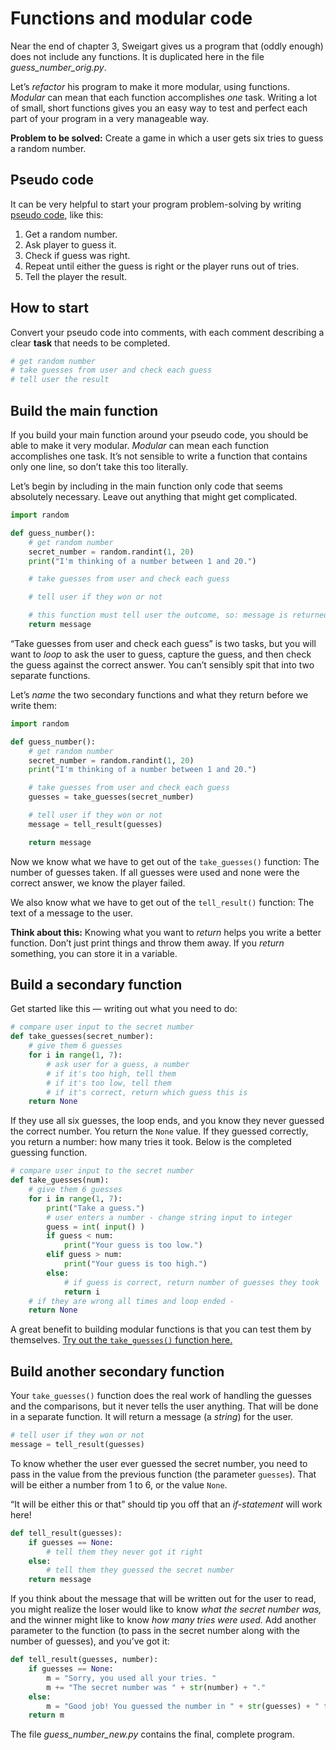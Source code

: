 # Functions and modular code

Near the end of chapter 3, Sweigart gives us a program that (oddly enough) does not include any functions. It is duplicated here in the file *guess_number_orig.py*.

Let’s *refactor* his program to make it more modular, using functions. *Modular* can mean that each function accomplishes *one* task. Writing a lot of small, short functions gives you an easy way to test and perfect each part of your program in a very manageable way.

**Problem to be solved:** Create a game in which a user gets six tries to guess a random number.

## Pseudo code

It can be very helpful to start your program problem-solving by writing [pseudo code](https://www.youtube.com/watch?v=4G0EYfrrDT8), like this:

1. Get a random number.
2. Ask player to guess it.
3. Check if guess was right.
4. Repeat until either the guess is right or the player runs out of tries.
5. Tell the player the result.

## How to start

Convert your pseudo code into comments, with each comment describing a clear **task** that needs to be completed.

```python
# get random number
# take guesses from user and check each guess
# tell user the result
```

## Build the main function

If you build your main function around your pseudo code, you should be able to make it very modular. *Modular* can mean each function accomplishes one task. It’s not sensible to write a function that contains only one line, so don’t take this too literally.

Let’s begin by including in the main function only code that seems absolutely necessary. Leave out anything that might get complicated.

```python
import random

def guess_number():
    # get random number
    secret_number = random.randint(1, 20)
    print("I'm thinking of a number between 1 and 20.")

    # take guesses from user and check each guess

    # tell user if they won or not

    # this function must tell user the outcome, so: message is returned
    return message
```

“Take guesses from user and check each guess” is two tasks, but you will want to *loop* to ask the user to guess, capture the guess, and then check the guess against the correct answer. You can’t sensibly spit that into two separate functions.

Let’s *name* the two secondary functions and what they return before we write them:

```python
import random

def guess_number():
    # get random number
    secret_number = random.randint(1, 20)
    print("I'm thinking of a number between 1 and 20.")

    # take guesses from user and check each guess
    guesses = take_guesses(secret_number)

    # tell user if they won or not
    message = tell_result(guesses)

    return message
```

Now we know what we have to get out of the `take_guesses()` function: The number of guesses taken. If all guesses were used and none were the correct answer, we know the player failed.

We also know what we have to get out of the `tell_result()` function: The text of a message to the user.

**Think about this:** Knowing what you want to *return* helps you write a better function. Don’t just print things and throw them away. If you *return* something, you can store it in a variable.

## Build a secondary function

Get started like this &mdash; writing out what you need to do:

```python
# compare user input to the secret number
def take_guesses(secret_number):
    # give them 6 guesses
    for i in range(1, 7):
        # ask user for a guess, a number
        # if it's too high, tell them
        # if it's too low, tell them
        # if it's correct, return which guess this is
    return None
```

If they use all six guesses, the loop ends, and you know they never guessed the correct number. You return the `None` value. If they guessed correctly, you return a number: how many tries it took. Below is the completed guessing function.

```python
# compare user input to the secret number
def take_guesses(num):
    # give them 6 guesses
    for i in range(1, 7):
        print("Take a guess.")
        # user enters a number - change string input to integer
        guess = int( input() )
        if guess < num:
            print("Your guess is too low.")
        elif guess > num:
            print("Your guess is too high.")
        else:
            # if guess is correct, return number of guesses they took
            return i
    # if they are wrong all times and loop ended -
    return None
```

A great benefit to building modular functions is that you can test them by themselves. [Try out the `take_guesses()` function here.](https://repl.it/@macloo/random-guessing)

## Build another secondary function

Your `take_guesses()` function does the real work of handling the guesses and the comparisons, but it never tells the user anything. That will be done in a separate function. It will return a message (a *string*) for the user.

```python
# tell user if they won or not
message = tell_result(guesses)
```

To know whether the user ever guessed the secret number, you need to pass in the value from the previous function (the parameter `guesses`). That will be either a number from 1 to 6, or the value `None`.

“It will be either this or that” should tip you off that an *if-statement* will work here!

```python
def tell_result(guesses):
    if guesses == None:
        # tell them they never got it right
    else:
        # tell them they guessed the secret number
    return message
```

If you think about the message that will be written out for the user to read, you might realize the loser would like to know *what the secret number was,* and the winner might like to know *how many tries were used.* Add another parameter to the function (to pass in the secret number along with the number of guesses), and you’ve got it:

```python
def tell_result(guesses, number):
    if guesses == None:
        m = "Sorry, you used all your tries. "
        m += "The secret number was " + str(number) + "."
    else:
        m = "Good job! You guessed the number in " + str(guesses) + " tries!"
    return m
```

The file *guess_number_new.py* contains the final, complete program.
